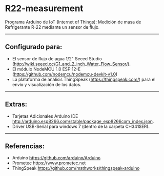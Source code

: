# R22-measurement
Programa Arduino de IoT (Internet of Things): Medición de masa de Refrigerante R-22 mediante un sensor de flujo. 

- - - - - - -
## Configurado para:

- El sensor de flujo de agua 1/2" Seeed Studio (http://wiki.seeed.cc/G1_and_2_inch_Water_Flow_Sensor/).
- El módulo NodeMCU 1.0 ESP 12-E (https://github.com/nodemcu/nodemcu-devkit-v1.0)
- La plataforma de análisis ThingSpeak (https://thingspeak.com/) para el envío y visualización de los datos.

- - - - - - -
## Extras:

- Tarjetas Adicionales Arduino IDE http://arduino.esp8266.com/stable/package_esp8266com_index.json.
- Driver USB-Serial para windows 7 (dentro de la carpeta CH341SER).

- - - - - - -
## Referencias:

- Arduino https://github.com/arduino/Arduino
- Prometec https://www.prometec.net
- ThingSpeak https://github.com/mathworks/thingspeak-arduino
